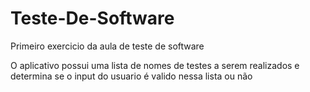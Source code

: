 # Teste-De-Software

Primeiro exercicio da aula de teste de software

O aplicativo possui uma lista de nomes de testes a serem realizados e determina se o input do usuario é valido nessa lista ou não
